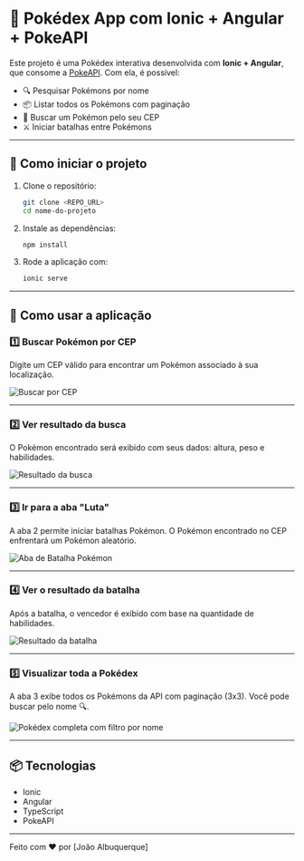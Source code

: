 # 📱 Pokédex App com Ionic + Angular + PokeAPI

Este projeto é uma Pokédex interativa desenvolvida com **Ionic + Angular**, que consome a [PokeAPI](https://pokeapi.co/). Com ela, é possível:

- 🔍 Pesquisar Pokémons por nome
- 📦 Listar todos os Pokémons com paginação
- 🧭 Buscar um Pokémon pelo seu CEP
- ⚔️ Iniciar batalhas entre Pokémons

---

## 🚀 Como iniciar o projeto

1. Clone o repositório:
   ```bash
   git clone <REPO_URL>
   cd nome-do-projeto
   ```

2. Instale as dependências:
   ```bash
   npm install
   ```

3. Rode a aplicação com:
   ```bash
   ionic serve
   ```

---

## 🧭 Como usar a aplicação

### 1️⃣ Buscar Pokémon por CEP

Digite um CEP válido para encontrar um Pokémon associado à sua localização.

![Buscar por CEP](./imagesReadme/img1.jpeg)

---

### 2️⃣ Ver resultado da busca

O Pokémon encontrado será exibido com seus dados: altura, peso e habilidades.

![Resultado da busca](./imagesReadme/img2.jpeg)

---

### 3️⃣ Ir para a aba "Luta"

A aba 2 permite iniciar batalhas Pokémon. O Pokémon encontrado no CEP enfrentará um Pokémon aleatório.

![Aba de Batalha Pokémon](./imagesReadme/img3.jpeg)

---

### 4️⃣ Ver o resultado da batalha

Após a batalha, o vencedor é exibido com base na quantidade de habilidades.

![Resultado da batalha](./imagesReadme/img4.jpeg)

---

### 5️⃣ Visualizar toda a Pokédex

A aba 3 exibe todos os Pokémons da API com paginação (3x3). Você pode buscar pelo nome 🔍.

![Pokédex completa com filtro por nome](./imagesReadme/img5.jpeg)

---

## 📦 Tecnologias

- Ionic
- Angular
- TypeScript
- PokeAPI

---

Feito com ❤️ por [João Albuquerque]